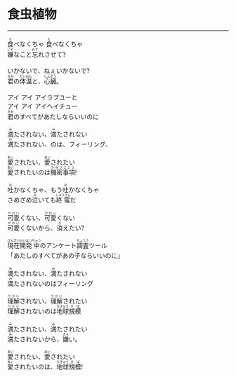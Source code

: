 # 食虫植物
---
<lyric>
<ruby>食<rt>た</rt></ruby>べなくちゃ <ruby>食<rt>た</rt></ruby>べなくちゃ<br/>
<ruby>嫌<rt>いや</rt></ruby>なこと<ruby>忘<rt>わす</rt></ruby>れさせて?<br/>
<br/>
いかないで、ねぇいかないで?<br/>
<ruby>君<rt>きみ</rt></ruby>の<ruby>体温<rt>たいおん</rt></ruby>と、<ruby>心臓<rt>しんぞう</rt></ruby>。<br/>
<br/>
アイ アイ アイラブユーと<br/>
アイ アイ アイヘイチュー<br/>
<ruby>君<rt>きみ</rt></ruby>のすべてがあたしならいいのに<br/>
<br/>
<ruby>満<rt>み</rt></ruby>たされない、<ruby>満<rt>み</rt></ruby>たされない<br/>
<ruby>満<rt>み</rt></ruby>たされない、のは、フィーリング、<br/>
<br/>
<ruby>愛<rt>あい</rt></ruby>されたい、<ruby>愛<rt>あい</rt></ruby>されたい<br/>
<ruby>愛<rt>あい</rt></ruby>されたいのは<ruby>機密<rt>きみつ</rt></ruby><ruby>事項<rt>じこう</rt></ruby>!<br/>
<br/>
<ruby>吐<rt>は</rt></ruby>かなくちゃ、もう<ruby>吐<rt>は</rt></ruby>かなくちゃ<br/>
さめざめ<ruby>泣<rt>な</rt></ruby>いても<ruby>終電<rt>しゅうでん</rt></ruby>だ<br/>
<br/>
<ruby>可愛<rt>かわい</rt></ruby>くない、<ruby>可愛<rt>かわい</rt></ruby>くない<br/>
<ruby>可愛<rt>かわい</rt></ruby>くないから、<ruby>消<rt>き</rt></ruby>えたい?<br/>
<br/>
<ruby>現在<rt>げんざい</rt></ruby><ruby>開発<rt>かいはつ</rt></ruby><ruby>中<rt>ちゅう</rt></ruby>のアンケート<ruby>調査<rt>ちょうさ</rt></ruby>ツール<br/>
「あたしのすべてがあの<ruby>子<rt>こ</rt></ruby>ならいいのに」<br/>
<br/>
<ruby>満<rt>み</rt></ruby>たされない、<ruby>満<rt>み</rt></ruby>たされない<br/>
<ruby>満<rt>み</rt></ruby>たされないのはフィーリング<br/>
<br/>
<ruby>理解<rt>りかい</rt></ruby>されない、<ruby>理解<rt>りかい</rt></ruby>されたい<br/>
<ruby>理解<rt>りかい</rt></ruby>されないのは<ruby>地球<rt>ちきゅう</rt></ruby><ruby>規模<rt>きぼ</rt></ruby><br/>
<br/>
<ruby>満<rt>み</rt></ruby>たされたい、<ruby>満<rt>み</rt></ruby>たされたい<br/>
<ruby>満<rt>み</rt></ruby>たされないから、<ruby>嫌<rt>きら</rt></ruby>い。<br/>
<br/>
<ruby>愛<rt>あい</rt></ruby>されたい、<ruby>愛<rt>あい</rt></ruby>されたい<br/>
<ruby>愛<rt>あい</rt></ruby>されたいのは、<ruby>地球<rt>ちきゅう</rt></ruby><ruby>規模<rt>きぼ</rt></ruby>!<br/>
</lyric>
